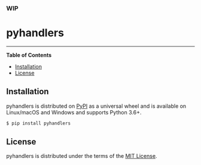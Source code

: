### WIP
# pyhandlers

-----

**Table of Contents**

* [Installation](#installation)
* [License](#license)

## Installation

pyhandlers is distributed on [PyPI](https://pypi.org) as a universal
wheel and is available on Linux/macOS and Windows and supports
Python 3.6+.

```bash
$ pip install pyhandlers
```

## License

pyhandlers is distributed under the terms of the
[MIT License](https://choosealicense.com/licenses/mit).
